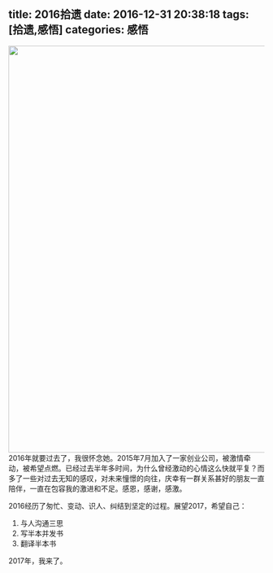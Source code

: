 title: 2016拾遗
date: 2016-12-31 20:38:18
tags: [拾遗,感悟]
categories: 感悟
---
<img src="/img/2016-road.jpg" width="800" class="img-topic" />
2016年就要过去了，我很怀念她。2015年7月加入了一家创业公司，被激情牵动，被希望点燃。已经过去半年多时间，为什么曾经激动的心情这么快就平复？而多了一些对过去无知的感叹，对未来憧憬的向往，庆幸有一群关系甚好的朋友一直陪伴，一直在包容我的激进和不足。感恩，感谢，感激。
<!--more-->

2016经历了匆忙、变动、识人、纠结到坚定的过程。展望2017，希望自己：
1. 与人沟通三思
2. 写半本并发书
3. 翻译半本书

2017年，我来了。